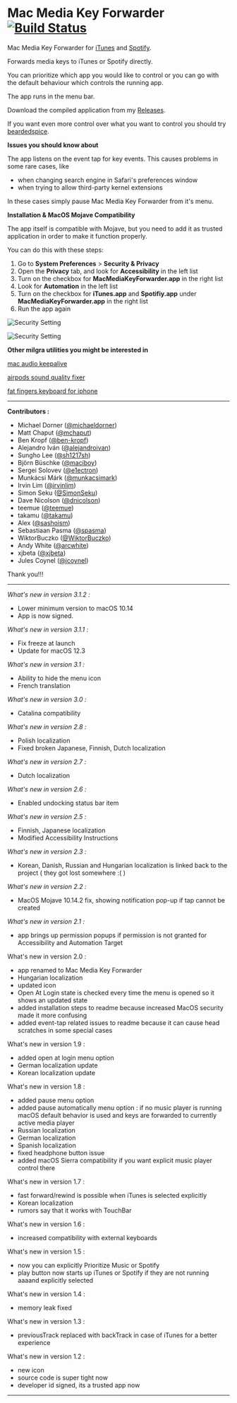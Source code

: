 # Mac Media Key Forwarder [![Build Status](https://travis-ci.org/milgra/macmediakeyforwarder.svg?branch=master)](https://travis-ci.org/milgra/macmediakeyforwarder#)

Mac Media Key Forwarder for [iTunes](https://www.apple.com/itunes/) and [Spotify](http://www.spotify.com).

Forwards media keys to iTunes or Spotify directly.

You can prioritize which app you would like to control or you can go with the default behaviour which controls the running app.

The app runs in the menu bar.

Download the compiled application from my [Releases](https://github.com/milgra/macmediakeyforwarder/releases).

If you want even more control over what you want to control you should try [beardedspice](http://beardedspice.github.io).

**Issues you should know about**

The app listens on the event tap for key events. This causes problems in some rare cases, like 
- when changing search engine in Safari's preferences window
- when trying to allow third-party kernel extensions

In these cases simply pause Mac Media Key Forwarder from it's menu.

**Installation & MacOS Mojave Compatibility**

The app itself is compatible with Mojave, but you need to add it as trusted application in order to make it function properly.

You can do this with these steps:
1. Go to **System Preferences** > **Security & Privacy**
2. Open the **Privacy** tab, and look for **Accessibility** in the left list
3. Turn on the checkbox for **MacMediaKeyForwarder.app** in the right list
2. Look for **Automation** in the left list
3. Turn on the checkbox for **iTunes.app** and **Spotifiy.app** under **MacMediaKeyForwarder.app** in the right list
4. Run the app again

![Security Setting](security_a.png)

![Security Setting](security_b.png)

**Other milgra utilities you might be interested in**

[mac audio keepalive](https://github.com/milgra/macaudiokeepalive)

[airpods sound quality fixer](https://github.com/milgra/airpodssoundqualityfixer)

[fat fingers keyboard for iphone](https://github.com/milgra/fatfingerskeyboard)

---

**Contributors :** 
* Michael Dorner ([@michaeldorner](http://github.com/michaeldorner))
* Matt Chaput ([@mchaput](http://github.com/mchaput))
* Ben Kropf ([@ben-kropf](http://github.com/ben-kropf))
* Alejandro Iván ([@alejandroivan](http://github.com/alejandroivan))
* Sungho Lee ([@sh1217sh](http://github.com/sh1217sh))
* Björn Büschke ([@maciboy](http://github.com/maciboy))
* Sergei Solovev ([@e1ectron](http://github.com/e1ectron))
* Munkácsi Márk ([@munkacsimark](http://github.com/munkacsimark))
* Irvin Lim ([@irvinlim](https://github.com/irvinlim))
* Simon Seku ([@SimonSeku](https://github.com/SimonSeku))
* Dave Nicolson ([@dnicolson](https://github.com/dnicolson))
* teemue ([@teemue](https://github.com/teemue))
* takamu ([@takamu](https://github.com/takamu))
* Alex ([@sashoism](https://github.com/sashoism))
* Sebastiaan Pasma ([@spasma](https://github.com/spasma))
* WiktorBuczko ([@WiktorBuczko](https://github.com/WiktorBuczko))
* Andy White ([@arcwhite](https://github.com/arcwhite))
* xjbeta ([@xjbeta](https://github.com/xjbeta))
* Jules Coynel ([@jcoynel](https://github.com/jcoynel))

Thank you!!!

---

*What's new in version 3.1.2 :*
- Lower minimum version to macOS 10.14
- App is now signed.

*What's new in version 3.1.1 :*
- Fix freeze at launch
- Update for macOS 12.3

*What's new in version 3.1 :*
- Ability to hide the menu icon
- French translation

*What's new in version 3.0 :*
- Catalina compatibility

*What's new in version 2.8 :*
- Polish localization
- Fixed broken Japanese, Finnish, Dutch localization 

*What's new in version 2.7 :*
- Dutch localization 

*What's new in version 2.6 :*
- Enabled undocking status bar item 

*What's new in version 2.5 :*
- Finnish, Japanese localization
- Modified Accessibility Instructions

*What's new in version 2.3 :*
- Korean, Danish, Russian and Hungarian localization is linked back to the project ( they got lost somewhere :( )

*What's new in version 2.2 :*
- MacOS Mojave 10.14.2 fix, showing notification pop-up if tap cannot be created

*What's new in version 2.1 :*
- app brings up permission popups if permission is not granted for Accessibility and Automation Target

What's new in version 2.0 :
- app renamed to Mac Media Key Forwarder
- Hungarian localization
- updated icon
- Open At Login state is checked every time the menu is opened so it shows an updated state
- added installation steps to readme because increased MacOS security made it more confusing
- added event-tap related issues to readme because it can cause head scratches in some special cases 

What's new in version 1.9 :
- added open at login menu option
- German localization update
- Korean localization update

What's new in version 1.8 :
- added pause menu option
- added pause automatically menu option : if no music player is running macOS default behavior is used and keys are forwarded to currently active media player
- Russian localization
- German localization
- Spanish localization
- fixed headphone button issue
- added macOS Sierra compatibility if you want explicit music player control there

What's new in version 1.7 :
- fast forward/rewind is possible when iTunes is selected explicitly
- Korean localization
- rumors say that it works with TouchBar

What's new in version 1.6 :
- increased compatibility with external keyboards

What's new in version 1.5 :
- now you can explicitly Prioritize Music or Spotify
- play button now starts up iTunes or Spotify if they are not running aaaand explicitly selected

What's new in version 1.4 :
- memory leak fixed

What's new in version 1.3 :
- previousTrack replaced with backTrack in case of iTunes for a better experience

What's new in version 1.2 :
- new icon
- source code is super tight now
- developer id signed, its a trusted app now

---
